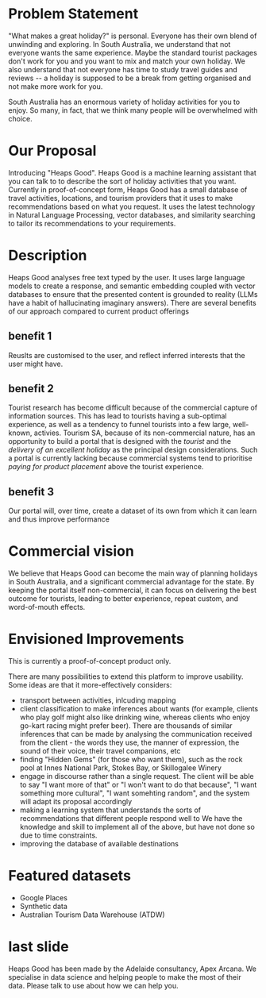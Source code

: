 # Problem Statement

"What makes a great holiday?" is personal. Everyone has their own blend of unwinding and exploring. In South Australia, we understand that not everyone wants the same experience. Maybe the standard tourist packages don't work for you and you want to mix and match your own holiday. We also understand that not everyone has time to study travel guides and reviews -- a holiday is supposed to be a break from getting organised and not make more work for you.

South Australia has an enormous variety of holiday activities for you to enjoy. So many, in fact, that we think many people will be overwhelmed with choice.

# Our Proposal

Introducing "Heaps Good". Heaps Good is a machine learning assistant that you can talk to to describe the sort of holiday activities that you want. Currently in proof-of-concept form, Heaps Good has a small database of travel activities, locations, and tourism providers that it uses to make recommendations based on what you request. It uses the latest technology in Natural Language Processing, vector databases, and similarity searching to tailor its recommendations to your requirements.

# Description

Heaps Good analyses free text typed by the user. It uses large language models to create a response, and semantic embedding coupled with vector databases to ensure that the presented content is grounded to reality (LLMs have a habit of hallucinating imaginary answers). There are several benefits of our approach compared to current product offerings

## benefit 1

Reuslts are customised to the user, and reflect inferred interests that the user might have.


## benefit 2

Tourist research has become difficult because of the commercial capture of information sources. This has lead to tourists having a sub-optimal experience, as well as a tendency to funnel tourists into a few large, well-known, activies.
Tourism SA, because of its non-commercial nature, has an opportunity to build a portal that is designed with the _tourist_ and the _delivery of an excellent holiday_ as the principal design considerations. Such a portal is currently lacking because commercial systems tend to prioritise _paying for product placement_ above the tourist experience.

## benefit 3

Our portal will, over time, create a dataset of its own from which it can learn and thus improve performance

# Commercial vision
We believe that Heaps Good can become the main way of planning holidays in South Australia, and a significant commercial advantage for the state. By keeping the portal itself non-commercial, it can focus on delivering the best outcome for tourists, leading to better experience, repeat custom, and word-of-mouth effects.

# Envisioned Improvements

This is currently a proof-of-concept product only.

There are many possibilities to extend this platform to improve usability. Some ideas are that it more-effectively considers:
 - transport between activities, inlcuding mapping
 - client classification to make inferences about wants (for example, clients who play golf might also like drinking wine, whereas clients who enjoy go-kart racing might prefer beer). There are thousands of similar inferences that can be made by analysing the communication received from the client - the words they use, the manner of expression, the sound of their voice, their travel companions, etc
 - finding "Hidden Gems" (for those who want them), such as the rock pool at Innes National Park, Stokes Bay, or Skillogalee Winery
 - engage in discourse rather than a single request. The client will be able to say "I want more of that" or "I won't want to do that because", "I want something more cultural", "I want somehting random", and the system will adapt its proposal accordingly
 - making a learning system that understands the sorts of recommendations that different people respond well to
 We have the knowledge and skill to implement all of the above, but have not done so due to time constraints.
 - improving the database of available destinations

# Featured datasets

 - Google Places
 - Synthetic data
 - Australian Tourism Data Warehouse (ATDW)

# last slide
Heaps Good has been made by the Adelaide consultancy, Apex Arcana. We specialise in data science and helping people to make the most of their data. Please talk to use about how we can help you.
